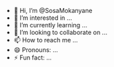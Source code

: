 - 👋 Hi, I’m @SosaMokanyane
- 👀 I’m interested in ...
- 🌱 I’m currently learning ...
- 💞️ I’m looking to collaborate on ...
- 📫 How to reach me ...
- 😄 Pronouns: ...
- ⚡ Fun fact: ...

<!---
SosaMokanyane/SosaMokanyane is a ✨ special ✨ repository because its `README.md` (this file) appears on your GitHub profile.
You can click the Preview link to take a look at your changes.

Documentation link https://nwuac-my.sharepoint.com/:w:/r/personal/32318936_mynwu_ac_za/Documents/Documentation_32318936%201.docx?d=wf5b3979b2ada46049ba1a5c2d64582ea&csf=1&web=1&e=CVoRCs
--->
